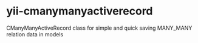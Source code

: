 yii-cmanymanyactiverecord
=========================

CManyManyActiveRecord class for simple and quick saving MANY_MANY relation data in models
